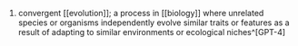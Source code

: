 1. convergent [[evolution]]; a process in [[biology]] where unrelated species or organisms independently evolve similar traits or features as a result of adapting to similar environments or ecological niches^[GPT-4]